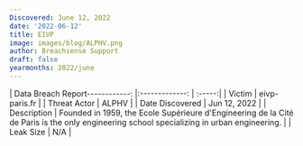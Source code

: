 ```yaml
---
Discovered: June 12, 2022
date: '2022-06-12'
title: EIVP
image: images/blog/ALPHV.png
author: Breachsense Support
draft: false
yearmonths: 2022/june
---
```


| Data Breach Report------------:   |:-------------:    | :-----:|
| Victim    | eivp-paris.fr      | 
| Threat Actor    | ALPHV      | 
| Date Discovered    | Jun 12, 2022      | 
| Description    | Founded in 1959, the Ecole Supérieure d'Engineering de la Cité de Paris is the only engineering school specializing in urban engineering.       | 
| Leak Size    | N/A      | 

